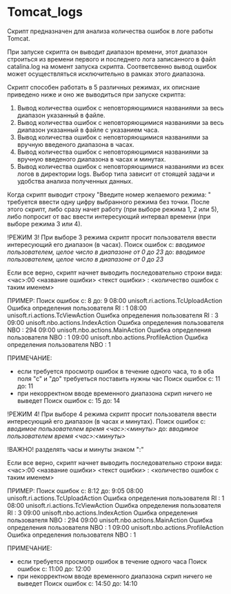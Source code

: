 # Tomcat_logs
Скрипт предназначен для анализа количества ошибок в логе работы Tomcat.

При запуске скрипта он выводит диапазон времени, этот диапазон строиться из времени первого и последнего лога записанного в файл catalina.log на момент запуска скрипта.
Соответсвенно вывод ошибок может осуществляться исключительно в рамках этого диапазона.

Скрипт способен работать в 5 различных режимах, их описнаие приведено ниже и оно же выводиться при запуске скрипта:
1. Вывод количества ошибок с неповторяющимися названиями за весь диапазон указанный в файле.
2. Вывод количества ошибок с неповторяющимися названиями за весь диапазон указанный в файле с указанием часа.
3. Вывод количества ошибок с неповторяющимися названиями за вручную введеного диапазона в часах.
4. Вывод количества ошибок с неповторяющимися названиями за вручную введеного диапазона в часах и минутах.
5. Вывод количества ошибок с неповторяющимися названиями из всех логов в директории logs.
Выбор типа зависит от стоящей задачи и удобства анализа полученных данных.

Когда скрипт выводит строку "Введите номер желаемого режима: " требуется ввести одну цифру выбранного режима без точки.
После этого скрипт, либо сразу начет работу (при выборе режима 1, 2 или 5), либо попросит от вас ввести интересующий интервал времени (при выборе режима 3 или 4).

!РЕЖИМ 3!
При выборе 3 режима скрипт просит пользователя ввести интересующий его диапазон (в часах).
Поиск ошибок с: *вводимое пользователем, целое число в диапазоне от 0 до 23*
до: *вводимое пользователем, целое число в диапазоне от 0 до 23*

Если все верно, скрипт начнет выводить последовательно строки вида:
<час>:00 <название ошибки> <текст ошибки> : <количество ошибок с таким именем>

ПРИМЕР:
Поиск ошибок с: 8
до: 9
08:00 unisoft.ri.actions.TcUploadAction Ошибка определения пользователя RI : 1
08:00 unisoft.ri.actions.TcViewAction Ошибка определения пользователя RI : 3
09:00 unisoft.nbo.actions.IndexAction Ошибка определения пользователя NBO : 294
09:00 unisoft.nbo.actions.MainAction Ошибка определения пользователя NBO : 1
09:00 unisoft.nbo.actions.ProfileAction Ошибка определения пользователя NBO : 1

ПРИМЕЧАНИЕ:
* если требуется просмотр ошибок в течение одного часа, то в оба поля "с" и "до" требуеться поставить нужны час
  Поиск ошибок с: 11
  до: 11
* при некорректном вводе временного диапазона скрип ничего не выведет
  Поиск ошибок с: 15
  до: 14

!РЕЖИМ 4!
При выборе 4 режима скрипт просит пользователя ввести интересующий его диапазон (в часах и минутах).
Поиск ошибок с: *вводимое пользователем время <час>:<минуты>*
до: *вводимое пользователем время <час>:<минуты>*

!ВАЖНО! разделять часы и минуты знаком ":"

Если все верно, скрипт начнет выводить последовательно строки вида:
<час>:00 <название ошибки> <текст ошибки> : <количество ошибок с таким именем>

ПРИМЕР:
Поиск ошибок с: 8:12
до: 9:05
08:00 unisoft.ri.actions.TcUploadAction Ошибка определения пользователя RI : 1
08:00 unisoft.ri.actions.TcViewAction Ошибка определения пользователя RI : 3
09:00 unisoft.nbo.actions.IndexAction Ошибка определения пользователя NBO : 294
09:00 unisoft.nbo.actions.MainAction Ошибка определения пользователя NBO : 1
09:00 unisoft.nbo.actions.ProfileAction Ошибка определения пользователя NBO : 1

ПРИМЕЧАНИЕ:
* если требуется просмотр ошибок в течение одного часа
  Поиск ошибок с: 11:00
  до: 12:00
* при некорректном вводе временного диапазона скрип ничего не выведет
  Поиск ошибок с: 14:50
  до: 14:10
